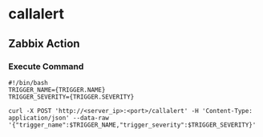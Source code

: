 # callalert

## Zabbix Action

### Execute Command
```
#!/bin/bash
TRIGGER_NAME={TRIGGER.NAME}
TRIGGER_SEVERITY={TRIGGER.SEVERITY}

curl -X POST 'http://<server_ip>:<port>/callalert' -H 'Content-Type: application/json' --data-raw '{"trigger_name":$TRIGGER_NAME,"trigger_severity":$TRIGGER_SEVERITY}'
```